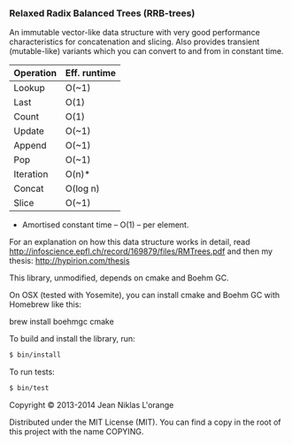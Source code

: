 ### Relaxed Radix Balanced Trees (RRB-trees)

An immutable vector-like data structure with very good performance
characteristics for concatenation and slicing. Also provides transient
(mutable-like) variants which you can convert to and from in constant time.

| Operation |  Eff. runtime |
| --------- | --------------|
| Lookup    | O(~1)         |
| Last      | O(1)          |
| Count     | O(1)          |
| Update    | O(~1)         |
| Append    | O(~1)         |
| Pop       | O(~1)         |
| Iteration | O(n)*         |
| Concat    | O(log n)      |
| Slice     | O(~1)         |

* Amortised constant time – O(1) – per element.

For an explanation on how this data structure works in detail, read
http://infoscience.epfl.ch/record/169879/files/RMTrees.pdf and then my thesis:
http://hypirion.com/thesis



This library, unmodified, depends on cmake and Boehm GC.

On OSX (tested with Yosemite), you can install
cmake and Boehm GC with Homebrew like this:

  brew install boehmgc cmake

To build and install the library, run:

```sh
$ bin/install
```

To run tests:

```sh
$ bin/test
```

Copyright © 2013-2014 Jean Niklas L'orange

Distributed under the MIT License (MIT). You can find a copy in the root of this
project with the name COPYING.
